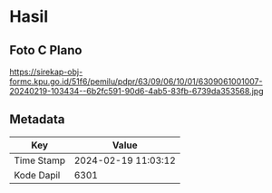 # Hasil

## Foto C Plano

https://sirekap-obj-formc.kpu.go.id/51f6/pemilu/pdpr/63/09/06/10/01/6309061001007-20240219-103434--6b2fc591-90d6-4ab5-83fb-6739da353568.jpg


## Metadata

| Key        | Value               |
| ---------- | ------------------- |
| Time Stamp | 2024-02-19 11:03:12 |
| Kode Dapil | 6301                |



